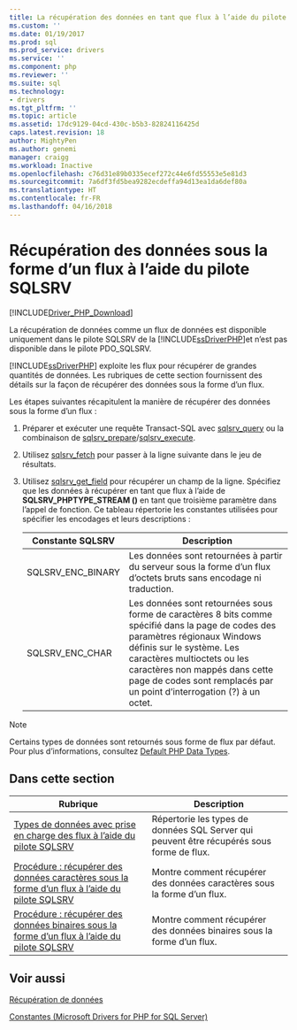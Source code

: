 ```yaml
---
title: La récupération des données en tant que flux à l’aide du pilote SQLSRV | Documents Microsoft
ms.custom: ''
ms.date: 01/19/2017
ms.prod: sql
ms.prod_service: drivers
ms.service: ''
ms.component: php
ms.reviewer: ''
ms.suite: sql
ms.technology:
- drivers
ms.tgt_pltfrm: ''
ms.topic: article
ms.assetid: 17dc9129-04cd-430c-b5b3-82824116425d
caps.latest.revision: 18
author: MightyPen
ms.author: genemi
manager: craigg
ms.workload: Inactive
ms.openlocfilehash: c76d31e89b0335ecef272c44e6fd55553e5e81d3
ms.sourcegitcommit: 7a6df3fd5bea9282ecdeffa94d13ea1da6def80a
ms.translationtype: HT
ms.contentlocale: fr-FR
ms.lasthandoff: 04/16/2018
---
```

# <a name="retrieving-data-as-a-stream-using-the-sqlsrv-driver"></a>Récupération des données sous la forme d’un flux à l’aide du pilote SQLSRV
[!INCLUDE[Driver_PHP_Download](../../includes/driver_php_download.md)]

La récupération de données comme un flux de données est disponible uniquement dans le pilote SQLSRV de la [!INCLUDE[ssDriverPHP](../../includes/ssdriverphp_md.md)]et n’est pas disponible dans le pilote PDO_SQLSRV.  
  
[!INCLUDE[ssDriverPHP](../../includes/ssdriverphp_md.md)] exploite les flux pour récupérer de grandes quantités de données. Les rubriques de cette section fournissent des détails sur la façon de récupérer des données sous la forme d’un flux.  
  
Les étapes suivantes récapitulent la manière de récupérer des données sous la forme d’un flux :  
  
1.  Préparer et exécuter une requête Transact-SQL avec [sqlsrv_query](../../connect/php/sqlsrv-query.md) ou la combinaison de [sqlsrv_prepare](../../connect/php/sqlsrv-prepare.md)/[sqlsrv_execute](../../connect/php/sqlsrv-execute.md).  
  
2.  Utilisez [sqlsrv_fetch](../../connect/php/sqlsrv-fetch.md) pour passer à la ligne suivante dans le jeu de résultats.  
  
3.  Utilisez [sqlsrv_get_field](../../connect/php/sqlsrv-get-field.md) pour récupérer un champ de la ligne. Spécifiez que les données à récupérer en tant que flux à l’aide de **SQLSRV_PHPTYPE_STREAM (<encoding>)** en tant que troisième paramètre dans l’appel de fonction. Ce tableau répertorie les constantes utilisées pour spécifier les encodages et leurs descriptions :  
  
    |Constante SQLSRV| Description|  
    |-------------------|---------------|  
    |SQLSRV_ENC_BINARY|Les données sont retournées à partir du serveur sous la forme d’un flux d’octets bruts sans encodage ni traduction.|  
    |SQLSRV_ENC_CHAR|Les données sont retournées sous forme de caractères 8 bits comme spécifié dans la page de codes des paramètres régionaux Windows définis sur le système. Les caractères multioctets ou les caractères non mappés dans cette page de codes sont remplacés par un point d’interrogation (?) à un octet.|  
  
> [!NOTE]  
> Certains types de données sont retournés sous forme de flux par défaut. Pour plus d’informations, consultez [Default PHP Data Types](../../connect/php/default-php-data-types.md).  
  
## <a name="in-this-section"></a>Dans cette section  
  
|Rubrique| Description|  
|---------|---------------|  
|[Types de données avec prise en charge des flux à l’aide du pilote SQLSRV](../../connect/php/data-types-with-stream-support-using-the-sqlsrv-driver.md)|Répertorie les types de données SQL Server qui peuvent être récupérés sous forme de flux.|  
|[Procédure : récupérer des données caractères sous la forme d’un flux à l’aide du pilote SQLSRV](../../connect/php/how-to-retrieve-character-data-as-a-stream-using-the-sqlsrv-driver.md)|Montre comment récupérer des données caractères sous la forme d’un flux.|  
|[Procédure : récupérer des données binaires sous la forme d’un flux à l’aide du pilote SQLSRV](../../connect/php/how-to-retrieve-binary-data-as-a-stream-using-the-sqlsrv-driver.md)|Montre comment récupérer des données binaires sous la forme d’un flux.|  
  
## <a name="see-also"></a>Voir aussi  
[Récupération de données](../../connect/php/retrieving-data.md)

[Constantes &#40;Microsoft Drivers for PHP for SQL Server&#41;](../../connect/php/constants-microsoft-drivers-for-php-for-sql-server.md)  
  

